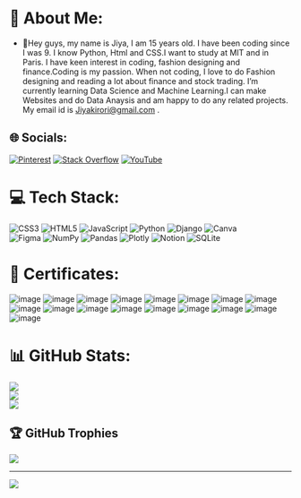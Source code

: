 # 💫 About Me:
- 👋Hey guys, my name is Jiya, I am 15 years old. I have been coding since I was 9. I know Python, Html and CSS.I want to study at MIT and in Paris. I have keen interest in coding, fashion designing and finance.Coding is my passion. When not coding, I love to do Fashion designing and reading a lot about finance and stock trading. I’m currently learning Data Science and Machine Learning.I can make Websites and do Data Anaysis and am happy to do any related projects. My email id is Jiyakirori@gmail.com . 

## 🌐 Socials:
[![Pinterest](https://img.shields.io/badge/Pinterest-%23E60023.svg?logo=Pinterest&logoColor=white)](https://in.pinterest.com/jiyakirori/) [![Stack Overflow](https://img.shields.io/badge/-Stackoverflow-FE7A16?logo=stack-overflow&logoColor=white)](https://stackoverflow.com/users/19879497/jiya-kirori) [![YouTube](https://img.shields.io/badge/YouTube-%23FF0000.svg?logo=YouTube&logoColor=white)](https://www.youtube.com/channel/UC_fwh64oeLaSm_XXAVQd6Mg/featured)


# 💻 Tech Stack:
![CSS3](https://img.shields.io/badge/css3-%231572B6.svg?style=for-the-badge&logo=css3&logoColor=white) 
![HTML5](https://img.shields.io/badge/html5-%23E34F26.svg?style=for-the-badge&logo=html5&logoColor=white) 
![JavaScript](https://img.shields.io/badge/javascript-%23323330.svg?style=for-the-badge&logo=javascript&logoColor=%23F7DF1E) 
![Python](https://img.shields.io/badge/python-3670A0?style=for-the-badge&logo=python&logoColor=ffdd54) 
![Django](https://img.shields.io/badge/django-%23092E20.svg?style=for-the-badge&logo=django&logoColor=white) 
![Canva](https://img.shields.io/badge/Canva-%2300C4CC.svg?style=for-the-badge&logo=Canva&logoColor=white) 	
![Figma](https://img.shields.io/badge/figma-%23F24E1E.svg?style=for-the-badge&logo=figma&logoColor=white) 
![NumPy](https://img.shields.io/badge/numpy-%23013243.svg?style=for-the-badge&logo=numpy&logoColor=white) 
![Pandas](https://img.shields.io/badge/pandas-%23150458.svg?style=for-the-badge&logo=pandas&logoColor=white) 
![Plotly](https://img.shields.io/badge/Plotly-%233F4F75.svg?style=for-the-badge&logo=plotly&logoColor=white) 
![Notion](https://img.shields.io/badge/Notion-%23000000.svg?style=for-the-badge&logo=notion&logoColor=white) 
![SQLite](https://img.shields.io/badge/sqlite-%2307405e.svg?style=for-the-badge&logo=sqlite&logoColor=white)
# 🏅 Certificates:
![image](https://images.credly.com/size/680x680/images/af8c6b4e-fc31-47c4-8dcb-eb7a2065dc5b/I2CS__1_.png)
![image](https://github.com/Jiya55/Jiya55/assets/52620918/383e802a-3627-43ac-af68-c47c498b1927)
![image](https://images.credly.com/size/220x220/images/6240e108-1407-4773-8621-cc2e4736d4e6/Web_Development_with_HTML-CSS-JavaScript_Essentials.png)
![image](https://images.credly.com/images/3cd98d8a-c224-4f8f-a839-d0a87422f2c1/Python_Project_for_AI_and_Application_Development.png)
![image](https://images.credly.com/size/220x220/images/0571ab1d-f43b-43d9-9c68-8ebd0ebd61b7/Python_for_Data_Sci_and_AI_Foundational.png)
![image](https://user-images.githubusercontent.com/52620918/216080085-a9f1f3be-a178-4eaf-abc5-83155f809442.png)
![image](https://user-images.githubusercontent.com/52620918/216080216-e07b61c7-a21e-48fc-996a-863d77683582.png)
![image](https://user-images.githubusercontent.com/52620918/216080253-6f6153bc-bae8-493a-9806-741e3827a759.png)
![image](https://user-images.githubusercontent.com/52620918/216080284-c4275e61-b727-41db-9bf2-1ea01e5a9426.png)
![image](https://user-images.githubusercontent.com/52620918/216080318-930b2f08-81ae-4fef-a8f9-e27432da8686.png)
![image](https://user-images.githubusercontent.com/52620918/216080349-b89e67c8-ec4a-43e6-881b-2efc713ee02f.png)
![image](https://user-images.githubusercontent.com/52620918/216080382-33041b17-b3d4-4fb1-aaf9-3c6f05b61d5b.png)
![image](https://user-images.githubusercontent.com/52620918/216080419-2fa6147f-6cca-4c54-b782-3d98409b762c.png)
![image](https://user-images.githubusercontent.com/52620918/216080442-425f2b34-ef4d-46dd-a205-e354eae0ac13.png)
![image](https://user-images.githubusercontent.com/52620918/216080479-4122396b-05ba-42f9-8e6d-2c7e4ec16550.png)
![image](https://user-images.githubusercontent.com/52620918/216080497-b68a390f-240b-497d-b523-d19199c1b6c7.png)
![image](https://user-images.githubusercontent.com/52620918/216080520-7790d273-d801-4103-b7a5-ca0a33a9120b.png)
# 📊 GitHub Stats:
![](https://github-readme-stats.vercel.app/api?username=Jiya55&theme=radical&hide_border=false&include_all_commits=true&count_private=true)<br/>
![](https://github-readme-streak-stats.herokuapp.com/?user=Jiya55&theme=radical&hide_border=false)<br/>
![](https://github-readme-stats.vercel.app/api/top-langs/?username=Jiya55&theme=radical&hide_border=false&include_all_commits=true&count_private=true&layout=compact)

## 🏆 GitHub Trophies
![](https://github-profile-trophy.vercel.app/?username=Jiya55&theme=dracula&no-frame=false&no-bg=true&margin-w=4)


---
[![](https://visitcount.itsvg.in/api?id=Jiya55&icon=5&color=10)](https://visitcount.itsvg.in)

<!-- Proudly created with GPRM ( https://gprm.itsvg.in ) -->
